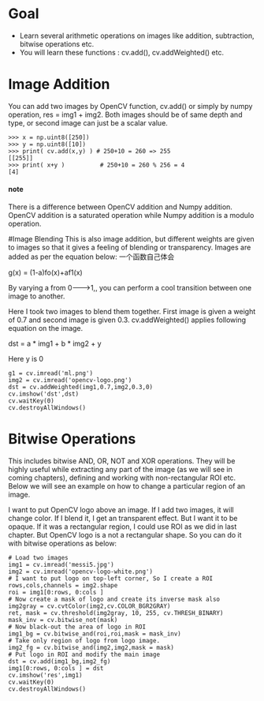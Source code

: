 # Goal
+ Learn several arithmetic operations on images like addition, subtraction, bitwise operations etc.
+ You will learn these functions : cv.add(), cv.addWeighted() etc.
# Image Addition
You can add two images by OpenCV function, cv.add() or simply by numpy operation, res = img1 + img2. Both images should be of same depth and type, or second image can just be a scalar value.
```
>>> x = np.uint8([250])
>>> y = np.uint8([10])
>>> print( cv.add(x,y) ) # 250+10 = 260 => 255
[[255]]
>>> print( x+y )          # 250+10 = 260 % 256 = 4
[4]
```
#### note
There is a difference between OpenCV addition and Numpy addition. OpenCV addition is a saturated operation while Numpy addition is a modulo operation.

#Image Blending
This is also image addition, but different weights are given to images so that it gives a feeling of blending or transparency. Images are added as per the equation below:
一个函数自己体会 

g(x) = (1-a)fo(x)+af1(x)

By varying a from 0--->1,, you can perform a cool transition between one image to another.

Here I took two images to blend them together. First image is given a weight of 0.7 and second image is given 0.3. cv.addWeighted() applies following equation on the image.

dst = a * img1 + b * img2 + y

Here y is 0
```
g1 = cv.imread('ml.png')
img2 = cv.imread('opencv-logo.png')
dst = cv.addWeighted(img1,0.7,img2,0.3,0)
cv.imshow('dst',dst)
cv.waitKey(0)
cv.destroyAllWindows()
```
# Bitwise Operations
This includes bitwise AND, OR, NOT and XOR operations. They will be highly useful while extracting any part of the image (as we will see in coming chapters), defining and working with non-rectangular ROI etc. Below we will see an example on how to change a particular region of an image.

I want to put OpenCV logo above an image. If I add two images, it will change color. If I blend it, I get an transparent effect. But I want it to be opaque. If it was a rectangular region, I could use ROI as we did in last chapter. But OpenCV logo is a not a rectangular shape. So you can do it with bitwise operations as below:


```
# Load two images
img1 = cv.imread('messi5.jpg')
img2 = cv.imread('opencv-logo-white.png')
# I want to put logo on top-left corner, So I create a ROI
rows,cols,channels = img2.shape
roi = img1[0:rows, 0:cols ]
# Now create a mask of logo and create its inverse mask also
img2gray = cv.cvtColor(img2,cv.COLOR_BGR2GRAY)
ret, mask = cv.threshold(img2gray, 10, 255, cv.THRESH_BINARY)
mask_inv = cv.bitwise_not(mask)
# Now black-out the area of logo in ROI
img1_bg = cv.bitwise_and(roi,roi,mask = mask_inv)
# Take only region of logo from logo image.
img2_fg = cv.bitwise_and(img2,img2,mask = mask)
# Put logo in ROI and modify the main image
dst = cv.add(img1_bg,img2_fg)
img1[0:rows, 0:cols ] = dst
cv.imshow('res',img1)
cv.waitKey(0)
cv.destroyAllWindows()
```

